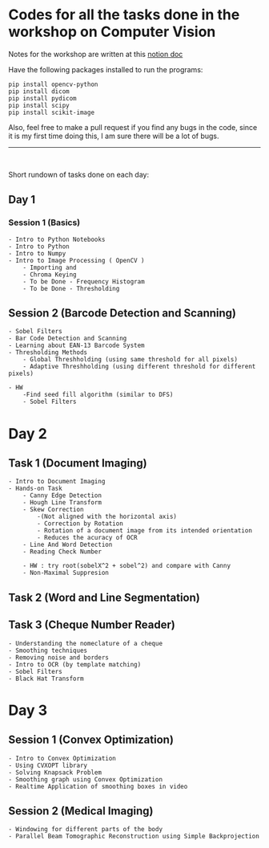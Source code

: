 # Codes for all the tasks done in the workshop on Computer Vision

Notes for the workshop are written at this <a href = "https://mhardik003.notion.site/CVIT-Worksop-9a0bfe2f318140408556b119d6cf4ac4">notion doc</a>


Have the following packages installed to run the programs:
```
pip install opencv-python
pip install dicom
pip install pydicom
pip install scipy
pip install scikit-image
```

Also, feel free to make a pull request if you find any bugs in the code, since it is my first time doing this, I am sure there will be a lot of bugs.

---


<br>

Short rundown of tasks done on each day:

## Day 1

### Session 1 (Basics)

    - Intro to Python Notebooks
    - Intro to Python
    - Intro to Numpy
    - Intro to Image Processing ( OpenCV )
        - Importing and
        - Chroma Keying
        - To be Done - Frequency Histogram
        - To be Done - Thresholding

## Session 2 (Barcode Detection and Scanning)

    - Sobel Filters
    - Bar Code Detection and Scanning
    - Learning about EAN-13 Barcode System
    - Thresholding Methods
        - Global Threshholding (using same threshold for all pixels)
        - Adaptive Threshholding (using different threshold for different pixels)

    - HW
        -Find seed fill algorithm (similar to DFS)
        - Sobel Filters

# Day 2

## Task 1 (Document Imaging)

    - Intro to Document Imaging
    - Hands-on Task
        - Canny Edge Detection
        - Hough Line Transform
        - Skew Correction
            -(Not aligned with the horizontal axis)
            - Correction by Rotation
            - Rotation of a document image from its intended orientation
            - Reduces the acuracy of OCR
        - Line And Word Detection
        - Reading Check Number

        - HW : try root(sobelX^2 + sobel^2) and compare with Canny
        - Non-Maximal Suppresion

## Task 2 (Word and Line Segmentation)

## Task 3 (Cheque Number Reader)
    - Understanding the nomeclature of a cheque
    - Smoothing techniques
    - Removing noise and borders
    - Intro to OCR (by template matching)
    - Sobel Filters
    - Black Hat Transform


# Day 3

## Session 1 (Convex Optimization)

    - Intro to Convex Optimization
    - Using CVXOPT library
    - Solving Knapsack Problem
    - Smoothing graph using Convex Optimization
    - Realtime Application of smoothing boxes in video

## Session 2 (Medical Imaging)

    - Windowing for different parts of the body
    - Parallel Beam Tomographic Reconstruction using Simple Backprojection
